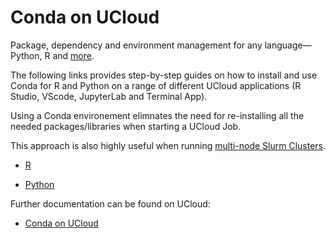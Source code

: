 # Conda on UCloud

Package, dependency and environment management for any language—Python, R and [more](https://docs.conda.io/en/latest/).

The following links provides step-by-step guides on how to install and use Conda for R and Python on a range of different UCloud applications (R Studio, VScode, JupyterLab and Terminal App).

Using a Conda environement elimnates the need for re-installing all the needed packages/libraries when starting a UCloud Job.

This approach is also highly useful when running [multi-node Slurm Clusters](/Tutorials/SLURM/SLURM/). 

- [R](/Tutorials/Conda/Mamba_R/)

- [Python](/Tutorials/Conda/Conda_Python/)

Further documentation can be found on UCloud:

- [Conda on UCloud](https://docs.cloud.sdu.dk/search.html?q=Conda&check_keywords=yes&area=default) 
